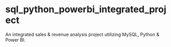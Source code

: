 # sql_python_powerbi_integrated_project
An integrated sales &amp; revenue analysis project utilizing MySQL, Python &amp; Power BI.
